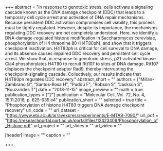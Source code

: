 +++
abstract = "In response to genotoxic stress, cells activate a signaling cascade known as the DNA damage checkpoint (DDC) that leads to a temporary cell cycle arrest and activation of DNA repair mechanisms. Because persistent DDC activation compromises cell viability, this process must be tightly regulated. However, despite its importance, the mechanisms regulating DDC recovery are not completely understood. Here, we identify a DNA-damage-regulated histone modification in Saccharomyces cerevisiae, phosphorylation of H4 threonine 80 (H4T80ph), and show that it triggers checkpoint inactivation. H4T80ph is critical for cell survival to DNA damage, and its absence causes impaired DDC recovery and persistent cell cycle arrest. We show that, in response to genotoxic stress, p21-activated kinase Cla4 phosphorylates H4T80 to recruit Rtt107 to sites of DNA damage. Rtt107 displaces the checkpoint adaptor Rad9, thereby interrupting the checkpoint-signaling cascade. Collectively, our results indicate that H4T80ph regulates DDC recovery."
abstract_short = ""
authors = ["Millan-Zambrano G", "Santos-Rosa H", "Puddu F", "Robson S", "Jackson S", "Kouzarides T"]
date = "2018-11-15"
image_preview = ""
math = true
publication_types = ["2"]
publication = "Molecular Cell, Vol. 72, No. 4, 15.11.2018, p. 625-635.e4"
publication_short = ""
selected = true
title = "Phosphorylation of histone H4T80 triggers DNA damage checkpoint recovery"
url_code = ""
url_dataset = "https://www.ebi.ac.uk/arrayexpress/experiments/E-MTAB-7090/"
url_pdf = "https://researchportal.port.ac.uk/portal/files/12423409/Phosphorylation_of_Histone.pdf"
url_project = ""
url_slides = ""
url_video = ""

[header]
image = ""
caption = ""

+++

